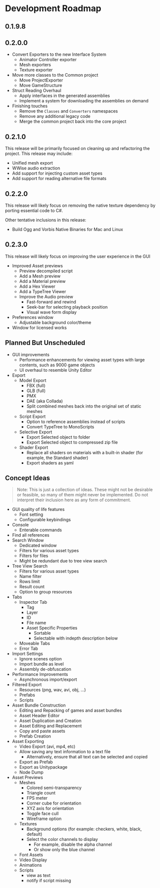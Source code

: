 # Development Roadmap

## 0.1.9.8

## 0.2.0.0
* Convert Exporters to the new Interface System
  * Animator Controller exporter
  * Mesh exporters
  * Texture exporter
* Move more classes to the Common project
  * Move ProjectExporter
  * Move GameStructure
* Struct Reading Overhaul
  * Apply interfaces in the generated assemblies
  * Implement a system for downloading the assemblies on demand
* Finishing touches
  * Remove the `Classes` and `Converters` namespaces
  * Remove any additional legacy code
  * Merge the common project back into the core project
 
## 0.2.1.0
This release will be primarily focused on cleaning up and refactoring the project. This release may include:
* Unified mesh export
* WWise audio extraction
* Add support for injecting custom asset types
* Add support for reading alternative file formats

## 0.2.2.0
This release will likely focus on removing the native texture dependency by porting essential code to C#.

Other tentative inclusions in this release:
* Build Ogg and Vorbis Native Binaries for Mac and Linux

## 0.2.3.0
This release will likely focus on improving the user experience in the GUI

* Improved Asset previews
  * Preview decompiled script
  * Add a Mesh preview
  * Add a Material preview
  * Add a Hex Viewer
  * Add a TypeTree Viewer
  * Improve the Audio preview
    * Fast-forward and rewind
    * Seek-bar for selecting playback position
    * Visual wave form display
* Preferences window
  * Adjustable background color/theme
* Window for licensed works

## Planned But Unscheduled
* GUI improvements
  * Performance enhancements for viewing asset types with large contents, such as 9000 game objects
  * UI overhaul to resemble Unity Editor
* Export
  * Model Export
    * FBX (full)
    * GLB (full)
    * PMX
    * DAE (aka Collada)
    * Split combined meshes back into the original set of static meshes
  * Script Export
    * Option to reference assemblies instead of scripts
    * Convert TypeTree to MonoScripts
  * Selective Export
    * Export Selected object to folder
    * Export Selected object to compressed zip file
  * Shader Export
    * Replace all shaders on materials with a built-in shader (for example, the Standard shader)
    * Export shaders as yaml

## Concept Ideas
> Note: This is just a collection of ideas. These might not be desirable or feasible, so many of them might never be implemented. Do not interpret their inclusion here as any form of commitment.

* GUI quality of life features
  * Font setting
  * Configurable keybindings
* Console
  * Enterable commands
* Find all references
* Search Window
  * Dedicated window
  * Filters for various asset types
  * Filters for files
  * Might be redundant due to tree view search
* Tree View Search
  * Filters for various asset types
  * Name filter
  * Rows limit
  * Result count
  * Option to group resources
* Tabs
  * Inspector Tab
    * Tag
    * Layer
    * ID
    * File name
    * Asset Specific Properties
      * Sortable
      * Selectable with indepth description below
  * Moveable Tabs
  * Error Tab
* Import Settings
  * Ignore scenes option
  * Import bundle as level
  * Assembly de-obfuscation
* Performance Improvements
  * Asynchronous import/export
* Filtered Export
  * Resources (png, wav, avi, obj, ...)
  * Prefabs
  * Scripts
* Asset Bundle Construction
  * Editing and Repacking of games and asset bundles
  * Asset Header Editor
  * Asset Duplication and Creation
  * Asset Editing and Replacement
  * Copy and paste assets
  * Prefab Creation
* Asset Exporting
  * Video Export (avi, mp4, etc)
  * Allow saving any text information to a text file
    * Alternatively, ensure that all text can be selected and copied
  * Export as Prefab
  * Export as Unitypackage
  * Node Dump
* Asset Previews
  * Meshes
    * Colored semi-transparency
    * Triangle count
    * FPS meter
    * Corner cube for orientation
    * XYZ axis for orientation
    * Toggle face cull
    * Wireframe option
  * Textures
    * Background options (for example: checkers, white, black, default)
    * Select the color channels to display
      * For example, disable the alpha channel
      * Or show only the blue channel
  * Font Assets
  * Video Display
  * Animations
  * Scripts
    * view as text
    * notify if script missing